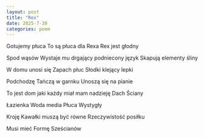 ```yaml
---
layout: post
title: "Rex"
date: 2025-7-30
categories: poem
---
```


Gotujemy płuca
To są płuca dla Rexa
Rex jest głodny

Spod wąsów
Wystaje mu drgający podniecony język
Skapują elementy śliny

W domu unosi się
Zapach płuc
Słodki klejący lepki

Podchodzę
Tańczą w garnku
Unoszą się na pianie

To jest dom jaki każdy miał mam nadzieję
Dach
Ściany

Łazienka
Woda media
Płuca
Wystygły

Kroję
Kawałki muszą być równe
Rzeczywistość posiłku

Musi mieć
Formę
Sześcianów